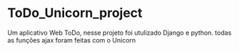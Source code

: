# ToDo_Unicorn_project
Um aplicativo Web ToDo, nesse projeto foi utulizado Django e python. todas as funções ajax foram feitas com o Unicorn
